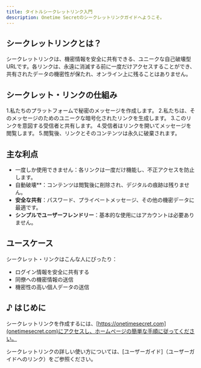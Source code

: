 ```yaml
---
title: タイトルシークレットリンク入門
description: Onetime Secretのシークレットリンクガイドへようこそ。
---
```




## シークレットリンクとは？

シークレットリンクは、機密情報を安全に共有できる、ユニークな自己破壊型URLです。各リンクは、永遠に消滅する前に一度だけアクセスすることができ、共有されたデータの機密性が保たれ、オンライン上に残ることはありません。

## シークレット・リンクの仕組み

1.私たちのプラットフォームで秘密のメッセージを作成します。
2.私たちは、そのメッセージのためのユニークな暗号化されたリンクを生成します。
3.このリンクを意図する受信者と共有します。
4.受信者はリンクを開いてメッセージを閲覧します。
5.閲覧後、リンクとそのコンテンツは永久に破棄されます。

## 主な利点

- 一度しか使用できません：各リンクは一度だけ機能し、不正アクセスを防止します。
- 自動破壊**：コンテンツは閲覧後に削除され、デジタルの痕跡は残りません。
- **安全な共有**：パスワード、プライベートメッセージ、その他の機密データに最適です。
- **シンプルでユーザーフレンドリー**：基本的な使用にはアカウントは必要ありません。

## ユースケース

シークレット・リンクはこんな人にぴったり：

- ログイン情報を安全に共有する
- 同僚への機密情報の送信
- 機密性の高い個人データの送信

## ♪ はじめに

シークレットリンクを作成するには、[https://onetimesecret.com](onetimesecret.com)にアクセスし、ホームページの簡単な手順に従ってください。

シークレットリンクの詳しい使い方については、[ユーザーガイド]（ユーザーガイドへのリンク）をご参照ください。


<!--
コミュニケーションのアドバイス
1.このコンテンツは、技術的な読者にもそうでない読者にも適した、明確でわかりやすい方法でシークレットリンクを紹介します。
2.Onetime Secretのコアサービスと独自の価値提案を強調します。
3.提供される情報は、onetimesecret.comウェブサイトから検証可能な事実に基づいています。
4.プロフェッショナルでユーザー重視のトーンで、サービスの問題解決の側面を強調しています。
5.このページのさらなる発展のために、追加を検討してください：
   - シークレットリンクの仕組みの簡単な視覚図
   - よくあるユーザーからの質問に対応するFAQセクション
   - 関連文書ページへのリンク（高度な機能、APIの使用法など）
   - シークレットリンク機能に対する最近の更新や機能強化を強調するコールアウトボックス

公開する前に、Onetime Secretの最新データですべての情報を確認することを忘れないでください。また、ドキュメントが効果的にユーザーのニーズを満たすように、ユーザーからのフィードバックを求めることを検討してください。
-->
